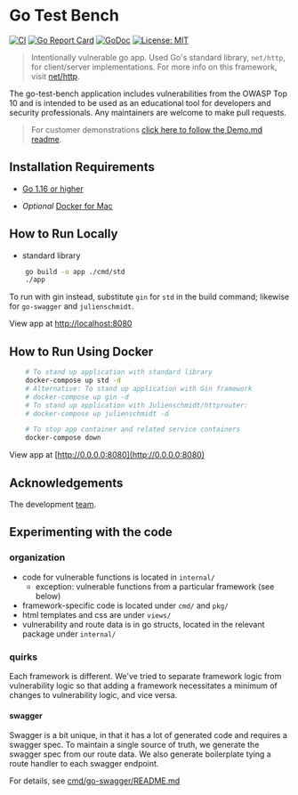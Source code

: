 # Go Test Bench

[![CI](https://github.com/Contrast-Security-OSS/go-test-bench/workflows/CI/badge.svg)](https://github.com/Contrast-Security-OSS/go-test-bench/actions)
[![Go Report Card](https://goreportcard.com/badge/github.com/Contrast-Security-OSS/go-test-bench)](https://goreportcard.com/report/github.com/Contrast-Security-OSS/go-test-bench)
[![GoDoc](https://godoc.org/github.com/Contrast-Security-OSS/go-test-bench?status.svg)](https://pkg.go.dev/github.com/Contrast-Security-OSS/go-test-bench)
[![License: MIT](https://img.shields.io/badge/License-MIT-yellow.svg)](https://opensource.org/licenses/MIT)

> Intentionally vulnerable go app. Used Go's standard library, `net/http`,
for client/server implementations. For more info on this framework, visit
[net/http](https://golang.org/pkg/net/http/).

The go-test-bench application includes vulnerabilities from the OWASP Top
10 and is intended to be used as an educational tool for developers and
security professionals. Any maintainers are welcome to make pull requests.


> For customer demonstrations [click here to follow the Demo.md readme](./Demo.md).

## Installation Requirements

- [Go 1.16 or higher](https://golang.org/dl/)

- *Optional* [Docker for Mac](https://www.docker.com/docker-mac)

## How to Run Locally

* standard library
```bash
    go build -o app ./cmd/std
    ./app
```

To run with gin instead, substitute `gin` for `std` in the build command; likewise for `go-swagger` and `julienschmidt`.

View app at [http://localhost:8080](http://localhost:8080)

## How to Run Using Docker

```bash
    # To stand up application with standard library
    docker-compose up std -d
    # Alternative: To stand up application with Gin framework
    # docker-compose up gin -d
    # To stand up application with Julienschmidt/httprouter:
    # docker-compose up julienschmidt -d

    # To stop app container and related service containers
    docker-compose down
```

View app at [http://0.0.0.0:8080](http://0.0.0.0:8080)

## Acknowledgements

The development [team](docs/acknowledgements.md).


## Experimenting with the code

### organization

* code for vulnerable functions is located in `internal/`
  * exception: vulnerable functions from a particular framework (see below)
* framework-specific code is located under `cmd/` and `pkg/`
* html templates and css are under `views/`
* vulnerability and route data is in go structs, 
  located in the relevant package under `internal/`

### quirks

Each framework is different. We've tried to separate framework logic from vulnerability logic so that adding a framework necessitates a minimum of changes to vulnerability logic, and vice versa.

#### swagger
Swagger is a bit unique, in that it has a lot of generated code and requires a swagger spec. To maintain a single source of truth, we generate the swagger spec from our route data. We also generate boilerplate tying a route handler to each swagger endpoint.

For details, see [cmd/go-swagger/README.md](cmd/go-swagger/README.md)
